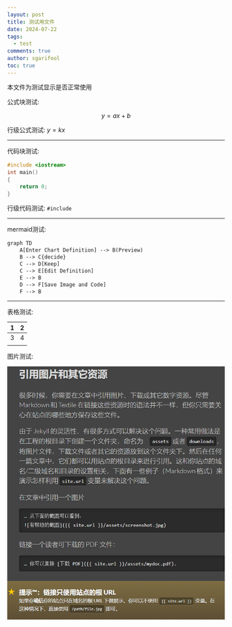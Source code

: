 ```yaml
---
layout: post
title: 测试用文件
date: 2024-07-22
tags:
  - test
comments: true
author: sgarifool
toc: true
---
```


本文件为测试显示是否正常使用

<!-- more -->

公式块测试: 

$$
y = ax + b
$$

行级公式测试: $y = kx$

---

代码块测试: 

```cpp
#include <iostream>
int main()
{
	return 0;
}
```

行级代码测试: `#include`

---

mermaid测试: 

```mermaid
graph TD
    A[Enter Chart Definition] --> B(Preview)
    B --> C{decide}
    C --> D[Keep]
    C --> E[Edit Definition]
    E --> B
    D --> F[Save Image and Code]
    F --> B
```

---

表格测试: 

| 1   | 2   |
| --- | --- |
| 3   | 4   |
|     |     |

图片测试: 

![](../assets/img-2024-07-22-test.png)

